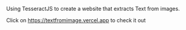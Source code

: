 Using TesseractJS to create a website that extracts Text from images.

Click on
https://textfromimage.vercel.app
to check it out
